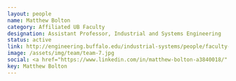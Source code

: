 ```yaml
---
layout: people
name: Matthew Bolton
category: Affiliated UB Faculty
designation: Assistant Professor, Industrial and Systems Engineering
status: active
link: http://engineering.buffalo.edu/industrial-systems/people/faculty-directory/bolton-matthew.html
image: /assets/img/team/team-7.jpg
social: <a href="https://www.linkedin.com/in/matthew-bolton-a3840018/" target="_blank"><i class="icofont-linkedin"></i></a><a href="http://fhsl.eng.buffalo.edu/index.html" target="_blank"><i class="icofont-web"></i></a><a href="mailto:mbolton@buffalo.edu" target="_blank"><i class="icofont-email"></i></a>
key: Matthew Bolton
---
```


